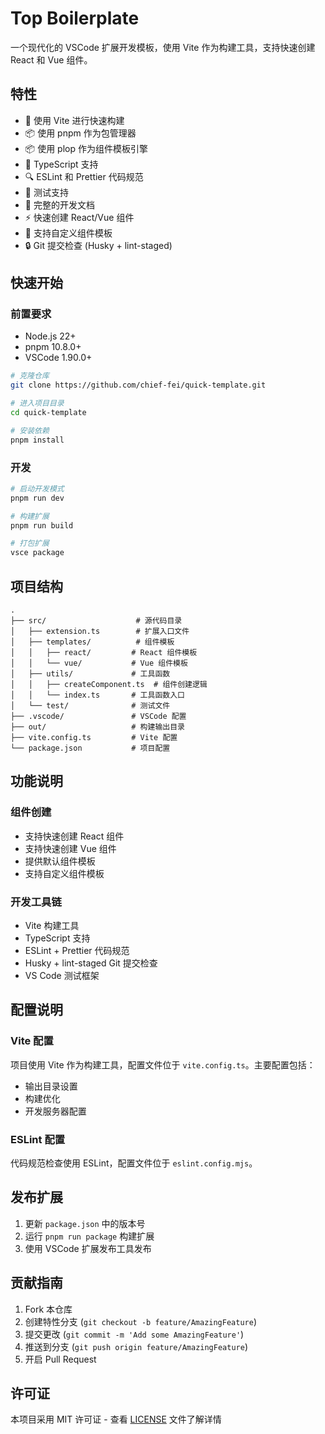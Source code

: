 # Top Boilerplate

一个现代化的 VSCode 扩展开发模板，使用 Vite 作为构建工具，支持快速创建 React 和 Vue 组件。

## 特性

- 🚀 使用 Vite 进行快速构建
- 📦 使用 pnpm 作为包管理器
- 📦 使用 plop 作为组件模板引擎
- 🎯 TypeScript 支持
- 🔍 ESLint 和 Prettier 代码规范
- 🧪 测试支持
- 📝 完整的开发文档
- ⚡ 快速创建 React/Vue 组件
- 🎨 支持自定义组件模板
- 🔒 Git 提交检查 (Husky + lint-staged)

## 快速开始

### 前置要求

- Node.js 22+
- pnpm 10.8.0+
- VSCode 1.90.0+

```bash
# 克隆仓库
git clone https://github.com/chief-fei/quick-template.git

# 进入项目目录
cd quick-template

# 安装依赖
pnpm install
```

### 开发

```bash
# 启动开发模式
pnpm run dev

# 构建扩展
pnpm run build

# 打包扩展
vsce package
```

## 项目结构

```
.
├── src/                    # 源代码目录
│   ├── extension.ts        # 扩展入口文件
│   ├── templates/          # 组件模板
│   │   ├── react/         # React 组件模板
│   │   └── vue/           # Vue 组件模板
│   ├── utils/             # 工具函数
│   │   ├── createComponent.ts  # 组件创建逻辑
│   │   └── index.ts       # 工具函数入口
│   └── test/              # 测试文件
├── .vscode/               # VSCode 配置
├── out/                   # 构建输出目录
├── vite.config.ts         # Vite 配置
└── package.json           # 项目配置
```

## 功能说明

### 组件创建

- 支持快速创建 React 组件
- 支持快速创建 Vue 组件
- 提供默认组件模板
- 支持自定义组件模板

### 开发工具链

- Vite 构建工具
- TypeScript 支持
- ESLint + Prettier 代码规范
- Husky + lint-staged Git 提交检查
- VS Code 测试框架

## 配置说明

### Vite 配置

项目使用 Vite 作为构建工具，配置文件位于 `vite.config.ts`。主要配置包括：

- 输出目录设置
- 构建优化
- 开发服务器配置

### ESLint 配置

代码规范检查使用 ESLint，配置文件位于 `eslint.config.mjs`。

## 发布扩展

1. 更新 `package.json` 中的版本号
2. 运行 `pnpm run package` 构建扩展
3. 使用 VSCode 扩展发布工具发布

## 贡献指南

1. Fork 本仓库
2. 创建特性分支 (`git checkout -b feature/AmazingFeature`)
3. 提交更改 (`git commit -m 'Add some AmazingFeature'`)
4. 推送到分支 (`git push origin feature/AmazingFeature`)
5. 开启 Pull Request

## 许可证

本项目采用 MIT 许可证 - 查看 [LICENSE](LICENSE) 文件了解详情
